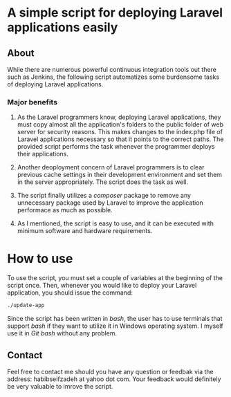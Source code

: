 # A simple script for deploying Laravel applications easily

## About

While there are numerous powerful continuous integration tools out there such as Jenkins, the following script automatizes some burdensome tasks of deploying Laravel applications. 

### Major benefits
1. As the Laravel programmers know, deploying Laravel applications, they must copy almost all the application's folders to the public folder of web server for security reasons. This makes changes to the index.php file of Laravel applications necessary so that it points to the correct paths. The provided script performs the task whenever the programmer deploys their applications.

2. Another deoployment concern of Laravel programmers is to clear previous cache settings in their development environment and set them in the server appropriately. The script does the task as well.

3. The script finally utilizes a *composer* package to remove any unnecessary package used by Laravel to improve the application performace as much as possible.

4. As I mentioned, the script is easy to use, and it can be executed with minimum software and hardware requirements.

# How to use
To use the script, you must set a couple of variables at the beginning of the script once. Then, whenever you would like to deploy your Laravel application, you should issue the command:

```bash
./update-app
```

Since the script has been written in *bash*, the user has to use terminals that support *bash* if they want to utilize it in Windows operating system. I myself use it in *Git bash* without any problem.

## Contact

Feel free to contact me should you have any question or feedbak via the address: habibseifzadeh at yahoo dot com. Your feedback would definitely be very valuable to imrove the script.
